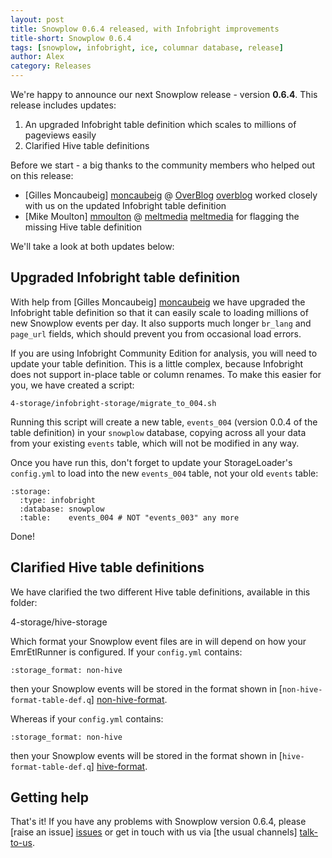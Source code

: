 ```yaml
---
layout: post
title: Snowplow 0.6.4 released, with Infobright improvements
title-short: Snowplow 0.6.4
tags: [snowplow, infobright, ice, columnar database, release]
author: Alex
category: Releases
---
```


We're happy to announce our next Snowplow release - version **0.6.4**. This release includes updates:

1. An upgraded Infobright table definition which scales to millions of pageviews easily
2. Clarified Hive table definitions

Before we start - a big thanks to the community members who helped out on this release:

* [Gilles Moncaubeig] [moncaubeig] @ [OverBlog] [overblog] worked closely with us on the updated Infobright table definition
* [Mike Moulton] [mmoulton] @ [meltmedia] [meltmedia] for flagging the missing Hive table definition

We'll take a look at both updates below:

<!--more-->

## Upgraded Infobright table definition

With help from [Gilles Moncaubeig] [moncaubeig] we have upgraded the Infobright table definition so that it can easily scale to loading millions of new Snowplow events per day. It also supports much longer `br_lang` and `page_url` fields, which should prevent you from occasional load errors.

If you are using Infobright Community Edition for analysis, you will need to update your table definition. This is a little complex, because Infobright does not support in-place table or column renames. To make this easier for you, we have created a script:

    4-storage/infobright-storage/migrate_to_004.sh

Running this script will create a new table, `events_004` (version 0.0.4 of the table definition) in your `snowplow` database, copying across all your data from your existing `events` table, which will not be modified in any way.

Once you have run this, don't forget to update your StorageLoader's `config.yml` to load into the new `events_004` table, not your old `events` table:

    :storage:
      :type: infobright
      :database: snowplow
      :table:    events_004 # NOT "events_003" any more

Done!

## Clarified Hive table definitions

We have clarified the two different Hive table definitions, available in this folder:

4-storage/hive-storage

Which format your Snowplow event files are in will depend on how your EmrEtlRunner is configured. If your `config.yml` contains:

    :storage_format: non-hive

then your Snowplow events will be stored in the format shown in [`non-hive-format-table-def.q`] [non-hive-format].

Whereas if your `config.yml` contains:

    :storage_format: non-hive

then your Snowplow events will be stored in the format shown in [`hive-format-table-def.q`] [hive-format].

## Getting help

That's it! If you have any problems with Snowplow version 0.6.4, please [raise an issue] [issues] or get in touch with us via [the usual channels] [talk-to-us].

[moncaubeig]: https://github.com/moncaubeig
[overblog]: http://en.overblog.com/
[mmoulton]: https://github.com/mmoulton
[meltmedia]: http://meltmedia.com/

[hive-format]: https://github.com/snowplow/snowplow/blob/master/4-storage/hive-storage/hive-format-table-def.q
[non-hive-format]: https://github.com/snowplow/snowplow/blob/master/4-storage/hive-storage/non-hive-format-table-def.q

[issues]: https://github.com/snowplow/snowplow/issues
[talk-to-us]: https://github.com/snowplow/snowplow/wiki/Talk-to-us
